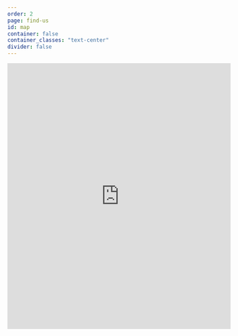 ```yaml
---
order: 2
page: find-us
id: map
container: false
container_classes: "text-center"
divider: false 
---
```

<div id="map-wrapper">
<iframe id="google-maps" src="https://www.google.com/maps/embed?pb=!1m18!1m12!1m3!1d2494.9080458428866!2d0.3969106161695669!3d51.27320251976326!2m3!1f0!2f0!3f0!3m2!1i1024!2i768!4f13.1!3m3!1m2!1s0x47df35c2ccddf797%3A0x28e1f1508be5b5a8!2sKings+Hill+Pre-School!5e0!3m2!1sen!2suk!4v1448194132607" style="margin:0 auto" width="100%" height="600" frameborder="0" style="border:0" allowfullscreen></iframe>
</div>